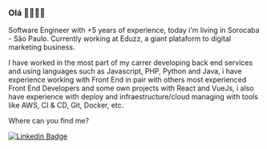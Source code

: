 ### Olá 👋✨🇧🇷

Software Engineer with +5 years of experience, today i'm living in Sorocaba - São Paulo. Currently working at Eduzz, a giant plataform to digital marketing business.

I have worked in the most part of my carrer developing back end services and using languages such as Javascript, PHP, Python and Java, i have experience working with Front End in pair with others most experienced Front End Developers and some own projects with React and VueJs, i also have experience with deploy and infraestructure/cloud managing with tools like AWS, CI & CD, Git, Docker, etc.

Where can you find me?

<div>
  <a href="https://www.linkedin.com/in/angelorrsilva/?locale=en_US" rel="nofollow">
    <img 
      src="https://img.shields.io/badge/LinkedIn-0077B5?style=for-the-badge&logo=linkedin&logoColor=white" 
      alt="Linkedin Badge" 
      style="max-width:100%;"
    />
  </a>
</div>
